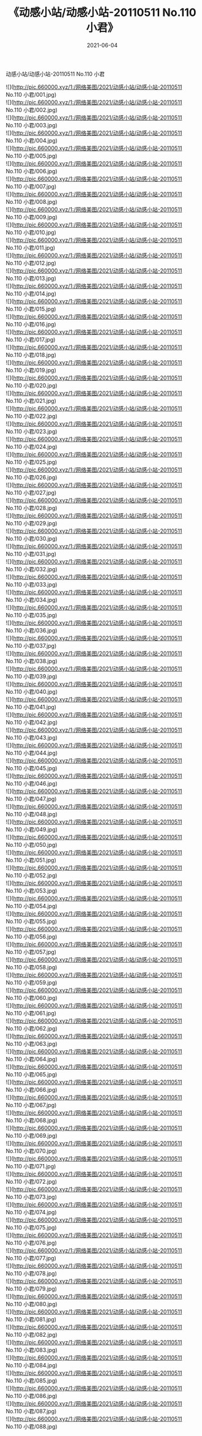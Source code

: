 ﻿---
layout: post
title:  《动感小站/动感小站-20110511 No.110 小君》
date:   2021-06-04
img: http://pic.660000.xyz/1:/网络美图/2021/动感小站/动感小站-20110511 No.110 小君/000.jpg
categories: [美女, 清纯, 唯美]
---

动感小站/动感小站-20110511 No.110 小君

 ![](http://pic.660000.xyz/1:/网络美图/2021/动感小站/动感小站-20110511 No.110 小君/001.jpg) <br>![](http://pic.660000.xyz/1:/网络美图/2021/动感小站/动感小站-20110511 No.110 小君/002.jpg) <br>![](http://pic.660000.xyz/1:/网络美图/2021/动感小站/动感小站-20110511 No.110 小君/003.jpg) <br>![](http://pic.660000.xyz/1:/网络美图/2021/动感小站/动感小站-20110511 No.110 小君/004.jpg) <br>![](http://pic.660000.xyz/1:/网络美图/2021/动感小站/动感小站-20110511 No.110 小君/005.jpg) <br>![](http://pic.660000.xyz/1:/网络美图/2021/动感小站/动感小站-20110511 No.110 小君/006.jpg) <br>![](http://pic.660000.xyz/1:/网络美图/2021/动感小站/动感小站-20110511 No.110 小君/007.jpg) <br>![](http://pic.660000.xyz/1:/网络美图/2021/动感小站/动感小站-20110511 No.110 小君/008.jpg) <br>![](http://pic.660000.xyz/1:/网络美图/2021/动感小站/动感小站-20110511 No.110 小君/009.jpg) <br>![](http://pic.660000.xyz/1:/网络美图/2021/动感小站/动感小站-20110511 No.110 小君/010.jpg) <br>![](http://pic.660000.xyz/1:/网络美图/2021/动感小站/动感小站-20110511 No.110 小君/011.jpg) <br>![](http://pic.660000.xyz/1:/网络美图/2021/动感小站/动感小站-20110511 No.110 小君/012.jpg) <br>![](http://pic.660000.xyz/1:/网络美图/2021/动感小站/动感小站-20110511 No.110 小君/013.jpg) <br>![](http://pic.660000.xyz/1:/网络美图/2021/动感小站/动感小站-20110511 No.110 小君/014.jpg) <br>![](http://pic.660000.xyz/1:/网络美图/2021/动感小站/动感小站-20110511 No.110 小君/015.jpg) <br>![](http://pic.660000.xyz/1:/网络美图/2021/动感小站/动感小站-20110511 No.110 小君/016.jpg) <br>![](http://pic.660000.xyz/1:/网络美图/2021/动感小站/动感小站-20110511 No.110 小君/017.jpg) <br>![](http://pic.660000.xyz/1:/网络美图/2021/动感小站/动感小站-20110511 No.110 小君/018.jpg) <br>![](http://pic.660000.xyz/1:/网络美图/2021/动感小站/动感小站-20110511 No.110 小君/019.jpg) <br>![](http://pic.660000.xyz/1:/网络美图/2021/动感小站/动感小站-20110511 No.110 小君/020.jpg) <br>![](http://pic.660000.xyz/1:/网络美图/2021/动感小站/动感小站-20110511 No.110 小君/021.jpg) <br>![](http://pic.660000.xyz/1:/网络美图/2021/动感小站/动感小站-20110511 No.110 小君/022.jpg) <br>![](http://pic.660000.xyz/1:/网络美图/2021/动感小站/动感小站-20110511 No.110 小君/023.jpg) <br>![](http://pic.660000.xyz/1:/网络美图/2021/动感小站/动感小站-20110511 No.110 小君/024.jpg) <br>![](http://pic.660000.xyz/1:/网络美图/2021/动感小站/动感小站-20110511 No.110 小君/025.jpg) <br>![](http://pic.660000.xyz/1:/网络美图/2021/动感小站/动感小站-20110511 No.110 小君/026.jpg) <br>![](http://pic.660000.xyz/1:/网络美图/2021/动感小站/动感小站-20110511 No.110 小君/027.jpg) <br>![](http://pic.660000.xyz/1:/网络美图/2021/动感小站/动感小站-20110511 No.110 小君/028.jpg) <br>![](http://pic.660000.xyz/1:/网络美图/2021/动感小站/动感小站-20110511 No.110 小君/029.jpg) <br>![](http://pic.660000.xyz/1:/网络美图/2021/动感小站/动感小站-20110511 No.110 小君/030.jpg) <br>![](http://pic.660000.xyz/1:/网络美图/2021/动感小站/动感小站-20110511 No.110 小君/031.jpg) <br>![](http://pic.660000.xyz/1:/网络美图/2021/动感小站/动感小站-20110511 No.110 小君/032.jpg) <br>![](http://pic.660000.xyz/1:/网络美图/2021/动感小站/动感小站-20110511 No.110 小君/033.jpg) <br>![](http://pic.660000.xyz/1:/网络美图/2021/动感小站/动感小站-20110511 No.110 小君/034.jpg) <br>![](http://pic.660000.xyz/1:/网络美图/2021/动感小站/动感小站-20110511 No.110 小君/035.jpg) <br>![](http://pic.660000.xyz/1:/网络美图/2021/动感小站/动感小站-20110511 No.110 小君/036.jpg) <br>![](http://pic.660000.xyz/1:/网络美图/2021/动感小站/动感小站-20110511 No.110 小君/037.jpg) <br>![](http://pic.660000.xyz/1:/网络美图/2021/动感小站/动感小站-20110511 No.110 小君/038.jpg) <br>![](http://pic.660000.xyz/1:/网络美图/2021/动感小站/动感小站-20110511 No.110 小君/039.jpg) <br>![](http://pic.660000.xyz/1:/网络美图/2021/动感小站/动感小站-20110511 No.110 小君/040.jpg) <br>![](http://pic.660000.xyz/1:/网络美图/2021/动感小站/动感小站-20110511 No.110 小君/041.jpg) <br>![](http://pic.660000.xyz/1:/网络美图/2021/动感小站/动感小站-20110511 No.110 小君/042.jpg) <br>![](http://pic.660000.xyz/1:/网络美图/2021/动感小站/动感小站-20110511 No.110 小君/043.jpg) <br>![](http://pic.660000.xyz/1:/网络美图/2021/动感小站/动感小站-20110511 No.110 小君/044.jpg) <br>![](http://pic.660000.xyz/1:/网络美图/2021/动感小站/动感小站-20110511 No.110 小君/045.jpg) <br>![](http://pic.660000.xyz/1:/网络美图/2021/动感小站/动感小站-20110511 No.110 小君/046.jpg) <br>![](http://pic.660000.xyz/1:/网络美图/2021/动感小站/动感小站-20110511 No.110 小君/047.jpg) <br>![](http://pic.660000.xyz/1:/网络美图/2021/动感小站/动感小站-20110511 No.110 小君/048.jpg) <br>![](http://pic.660000.xyz/1:/网络美图/2021/动感小站/动感小站-20110511 No.110 小君/049.jpg) <br>![](http://pic.660000.xyz/1:/网络美图/2021/动感小站/动感小站-20110511 No.110 小君/050.jpg) <br>![](http://pic.660000.xyz/1:/网络美图/2021/动感小站/动感小站-20110511 No.110 小君/051.jpg) <br>![](http://pic.660000.xyz/1:/网络美图/2021/动感小站/动感小站-20110511 No.110 小君/052.jpg) <br>![](http://pic.660000.xyz/1:/网络美图/2021/动感小站/动感小站-20110511 No.110 小君/053.jpg) <br>![](http://pic.660000.xyz/1:/网络美图/2021/动感小站/动感小站-20110511 No.110 小君/054.jpg) <br>![](http://pic.660000.xyz/1:/网络美图/2021/动感小站/动感小站-20110511 No.110 小君/055.jpg) <br>![](http://pic.660000.xyz/1:/网络美图/2021/动感小站/动感小站-20110511 No.110 小君/056.jpg) <br>![](http://pic.660000.xyz/1:/网络美图/2021/动感小站/动感小站-20110511 No.110 小君/057.jpg) <br>![](http://pic.660000.xyz/1:/网络美图/2021/动感小站/动感小站-20110511 No.110 小君/058.jpg) <br>![](http://pic.660000.xyz/1:/网络美图/2021/动感小站/动感小站-20110511 No.110 小君/059.jpg) <br>![](http://pic.660000.xyz/1:/网络美图/2021/动感小站/动感小站-20110511 No.110 小君/060.jpg) <br>![](http://pic.660000.xyz/1:/网络美图/2021/动感小站/动感小站-20110511 No.110 小君/061.jpg) <br>![](http://pic.660000.xyz/1:/网络美图/2021/动感小站/动感小站-20110511 No.110 小君/062.jpg) <br>![](http://pic.660000.xyz/1:/网络美图/2021/动感小站/动感小站-20110511 No.110 小君/063.jpg) <br>![](http://pic.660000.xyz/1:/网络美图/2021/动感小站/动感小站-20110511 No.110 小君/064.jpg) <br>![](http://pic.660000.xyz/1:/网络美图/2021/动感小站/动感小站-20110511 No.110 小君/065.jpg) <br>![](http://pic.660000.xyz/1:/网络美图/2021/动感小站/动感小站-20110511 No.110 小君/066.jpg) <br>![](http://pic.660000.xyz/1:/网络美图/2021/动感小站/动感小站-20110511 No.110 小君/067.jpg) <br>![](http://pic.660000.xyz/1:/网络美图/2021/动感小站/动感小站-20110511 No.110 小君/068.jpg) <br>![](http://pic.660000.xyz/1:/网络美图/2021/动感小站/动感小站-20110511 No.110 小君/069.jpg) <br>![](http://pic.660000.xyz/1:/网络美图/2021/动感小站/动感小站-20110511 No.110 小君/070.jpg) <br>![](http://pic.660000.xyz/1:/网络美图/2021/动感小站/动感小站-20110511 No.110 小君/071.jpg) <br>![](http://pic.660000.xyz/1:/网络美图/2021/动感小站/动感小站-20110511 No.110 小君/072.jpg) <br>![](http://pic.660000.xyz/1:/网络美图/2021/动感小站/动感小站-20110511 No.110 小君/073.jpg) <br>![](http://pic.660000.xyz/1:/网络美图/2021/动感小站/动感小站-20110511 No.110 小君/074.jpg) <br>![](http://pic.660000.xyz/1:/网络美图/2021/动感小站/动感小站-20110511 No.110 小君/075.jpg) <br>![](http://pic.660000.xyz/1:/网络美图/2021/动感小站/动感小站-20110511 No.110 小君/076.jpg) <br>![](http://pic.660000.xyz/1:/网络美图/2021/动感小站/动感小站-20110511 No.110 小君/077.jpg) <br>![](http://pic.660000.xyz/1:/网络美图/2021/动感小站/动感小站-20110511 No.110 小君/078.jpg) <br>![](http://pic.660000.xyz/1:/网络美图/2021/动感小站/动感小站-20110511 No.110 小君/079.jpg) <br>![](http://pic.660000.xyz/1:/网络美图/2021/动感小站/动感小站-20110511 No.110 小君/080.jpg) <br>![](http://pic.660000.xyz/1:/网络美图/2021/动感小站/动感小站-20110511 No.110 小君/081.jpg) <br>![](http://pic.660000.xyz/1:/网络美图/2021/动感小站/动感小站-20110511 No.110 小君/082.jpg) <br>![](http://pic.660000.xyz/1:/网络美图/2021/动感小站/动感小站-20110511 No.110 小君/083.jpg) <br>![](http://pic.660000.xyz/1:/网络美图/2021/动感小站/动感小站-20110511 No.110 小君/084.jpg) <br>![](http://pic.660000.xyz/1:/网络美图/2021/动感小站/动感小站-20110511 No.110 小君/085.jpg) <br>![](http://pic.660000.xyz/1:/网络美图/2021/动感小站/动感小站-20110511 No.110 小君/086.jpg) <br>![](http://pic.660000.xyz/1:/网络美图/2021/动感小站/动感小站-20110511 No.110 小君/087.jpg) <br>![](http://pic.660000.xyz/1:/网络美图/2021/动感小站/动感小站-20110511 No.110 小君/088.jpg) <br>